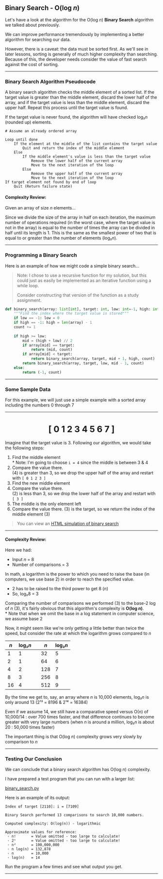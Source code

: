 ## Binary Search - O(log *n*)

Let's have a look at the algorithm for the O(log *n*) **Binary Search** algorithm we talked about previously.

We can improve performance tremendously by implementing a better algorithm for
searching our data.

However, there is a caveat: the data must be sorted first. As we'll see in
later lessons, sorting is generally of much higher complexity than searching.
Because of this, the developer needs consider the value of fast search
against the cost of sorting.

---

### Binary Search Algorithm Pseudocode

A binary search algorithm checks the middle element of a sorted list. If the
target value is greater than the middle element, discard the lower half of
the array, and if the target value is less than the middle element, discard 
the upper half. Repeat this process until the target value is found.

If the target value is never found, the algorithm will have checked log₂*n*
(rounded up) elements.

```pseudocode
# Assume an already ordered array

Loop until done
    If the element at the middle of the list contains the target value
        Quit and return the index of the middle element
    Else
        If the middle element's value is less than the target value
            Remove the lower half of the current array
            Move to the next iteration of the loop
        Else
            Remove the upper half of the current array
            Move to the next iteration of the loop
If target element not found by end of loop
    Quit (Return failure state)
```

#### Complexity Review:

Given an array of size *n* elements...

Since we divide the size of the array in half on each iteration, the maximum
number of operations required (in the worst case, where the target value 
is not in the array) is equal to the number of times the array can be divided
in half until its length is 1. This is the same as the smallest power of two
that is equal to or greater than the number of elements (log₂*n*).

---

### Programming a Binary Search

Here is an example of how we might code a simple binary search...

> Note: I chose to use a recursive function for my solution, but this could
> just as easily be implemented as an iterative function using a while loop.
>
> Consider constructing that version of the function as a study assignment.

```python
def binary_search(array: list[int], target: int, low: int=-1, high: int=-1, count: int=0) -> tuple[int, int]:
    """Find the index where the target value is stored"""
    if low == -1: low = 0
    if high == -1: high = len(array) - 1
    count += 1
    
    if high >= low:
        mid = (high + low) // 2
        if array[mid] == target:
            return (mid, count)
        if array[mid] < target:
            return binary_search(array, target, mid + 1, high, count)
        return binary_search(array, target, low, mid - 1, count)
    else:
        return (-1, count)
```

---

### Some Sample Data

For this example, we will just use a simple example with a sorted array including the numbers 0 through 7

---

# <center>[ 0  1  2  3  4  5  6  7 ]</center>

Imagine that the target value is 3. Following our algorithm, we would take 
the following steps:

1. Find the middle element  
   \* Note: I'm going to choose `i = 4` since the middle is between 3 & 4
2. Compare the value there.  
   (4) is greater than 3, so we drop the upper half of the array and restart 
   with `[ 0 1 2 3 ]`
3. Find the new middle element
4. Compare the value there.  
   (2) is less than 3, so we drop the lower half of the array and restart 
   with `[ 3 ]`
5. The middle is the only element left
6. Compare the value there.
    (3) is the target, so we return the index of the middle element (3)
    
> You can view an
> [HTML simulation of binary search](./html/linear_search_animation.html)

---

#### Complexity Review:

Here we had:

* Input *n* = 8
* Number of comparisons = 3

In math, a logarithm is the power to which you need to raise the base (in 
computers, we use base 2) in order to reach the specified value.

* 2 has to be raised to the third power to get 8 (*n*)
* So, log₂8 = 3

Comparing the number of comparisons we performed (3) to the base-2 log of *n* 
(3), it's fairly obvious that this algorithm's complexity is **O(log *n*)**.  
\* Note that when we omit the base in a log statement in computer science, we 
assume base 2

Now, it might seem like we're only getting a little better than twice the 
speed, but consider the rate at which the logarithm grows compared to *n*

| *n* | log₂*n* | | *n* | log₂*n* |
|-----|---------|-|-----|---------| 
| 1 | 1 | | 32 | 5 |
| 2 | 1 | | 64 | 6 |
| 4 | 2 | | 128 | 7 |
| 8 | 3 | | 256 | 8 |
| 16 | 4 | | 512 | 9 |

By the time we get to, say, an array where *n* is 10,000 elements, log₂*n* is only around 13 (2¹³ = 8196 & 2¹⁴ = 16384)

Even if we assume 14, we still have a comparative speed versus O(*n*) of 10,000/14 : over 700 times faster, and that difference continues to become greater with very large numbers (when *n* is around a million, log₂*n* is about 20 : 50,000 times faster)

The important thing is that O(log *n*) complexity grows very slowly by comparison to *n*

---

### Testing Our Conclusion

We can conclude that a binary search algorithm has O(log *n*) complexity.

I have prepared a test program that you can run with a larger list:

[binary_search.py](./02_binary_search.py)

Here is an example of its output:

```
Index of target [2110]: i = [7109]

Binary Search performed 13 comparisons to search 10,000 numbers.

Computed complexity: O(log(n)) - logarithmic

Approximate values for reference:
 · n!       = Value omitted - too large to calculate!
 · 2ⁿ       = Value omitted - too large to calculate!
 · n²       = 100,000,000
 · n log(n) = 132,878
 · n        = 10,000
 · log(n)   = 14
 ```

Run the program a few times and see what output you get.

---
